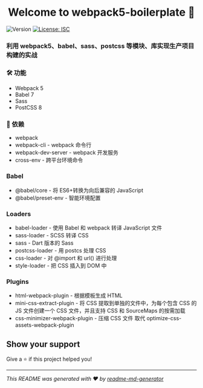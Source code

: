<h1 align="center">Welcome to webpack5-boilerplate 👋</h1>
<p>
  <img alt="Version" src="https://img.shields.io/badge/version-1.0.0-blue.svg?cacheSeconds=2592000" />
  <a href="#" target="_blank">
    <img alt="License: ISC" src="https://img.shields.io/badge/License-ISC-yellow.svg" />
  </a>
</p>

### 利用 webpack5、babel、sass、postcss 等模块、库实现生产项目构建的实战

### 🛠 功能

- Webpack 5
- Babel 7
- Sass
- PostCSS 8

### 🤝 依赖

- webpack
- webpack-cli - webpack 命令行
- webpack-dev-server - webpack 开发服务
- cross-env - 跨平台环境命令

### Babel

- @babel/core - 将 ES6+转换为向后兼容的 JavaScript
- @babel/preset-env - 智能环境配置

### Loaders

- babel-loader - 使用 Babel 和 webpack 转译 JavaScript 文件
- sass-loader - SCSS 转译 CSS
- sass - Dart 版本的 Sass
- postcss-loader - 用 postcs 处理 CSS
- css-loader - 对 @import 和 url() 进行处理
- style-loader - 把 CSS 插入到 DOM 中

### Plugins

- html-webpack-plugin - 根据模板生成 HTML
- mini-css-extract-plugin - 将 CSS 提取到单独的文件中，为每个包含 CSS 的 JS 文件创建一个 CSS 文件，并且支持 CSS 和 SourceMaps 的按需加载
- css-minimizer-webpack-plugin - 压缩 CSS 文件 取代 optimize-css-assets-webpack-plugin

## Show your support

Give a ⭐️ if this project helped you!

---

_This README was generated with ❤️ by [readme-md-generator](https://github.com/kefranabg/readme-md-generator)_
